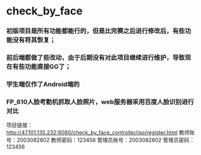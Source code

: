 # check_by_face
### 初版项目是所有功能都能行的，但是比完赛之后进行修改后，有些功能没有将其恢复；
### 前后端都做了些改动，由于后期没有对此项目继续进行维护，导致现在有些功能直接GG了；
### 学生端仅作了Android端的
### FP_610人脸考勤机抓取人脸照片，web服务器采用百度人脸识别进行对比
项目链接：http://47.101.135.232:8080/check_by_face_controller/jsp/register.html
教师账号：2003082802
教师密码：123456
管理员账号：2003082802
管理员密码：123456
